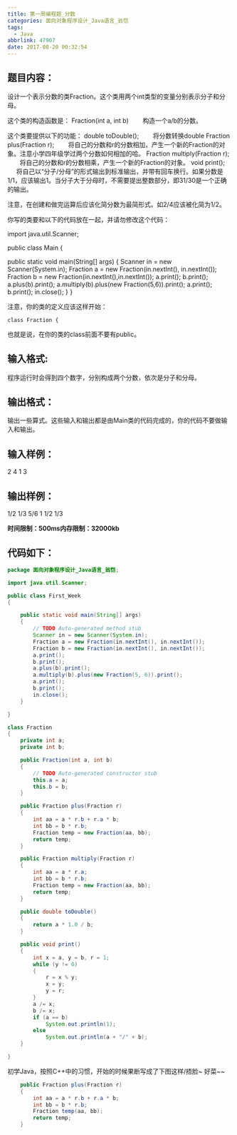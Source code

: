 ```yaml
---
title: 第一周编程题_分数
categories: 面向对象程序设计_Java语言_翁恺
tags:
  - Java
abbrlink: 47907
date: 2017-08-20 00:32:54
---
```

## 题目内容：
设计一个表示分数的类Fraction。这个类用两个int类型的变量分别表示分子和分母。

这个类的构造函数是：
Fraction(int a, int b)
&#160; &#160; &#160; &#160;构造一个a/b的分数。

这个类要提供以下的功能：
double toDouble();
&#160; &#160; &#160; &#160;将分数转换double
Fraction plus(Fraction r);
&#160; &#160; &#160; &#160;将自己的分数和r的分数相加，产生一个新的Fraction的对象。注意小学四年级学过两个分数如何相加的哈。
Fraction multiply(Fraction r);
&#160; &#160; &#160; &#160;将自己的分数和r的分数相乘，产生一个新的Fraction的对象。
void print();
&#160; &#160; &#160; &#160;将自己以“分子/分母”的形式输出到标准输出，并带有回车换行。如果分数是1/1，应该输出1。当分子大于分母时，不需要提出整数部分，即31/30是一个正确的输出。

注意，在创建和做完运算后应该化简分数为最简形式。如2/4应该被化简为1/2。

你写的类要和以下的代码放在一起，并请勿修改这个代码：
<div class="note warnging"><p>
import java.util.Scanner;

public class Main {

public static void main(String[] args) {
Scanner in = new Scanner(System.in);
Fraction a = new Fraction(in.nextInt(), in.nextInt());
Fraction b = new Fraction(in.nextInt(),in.nextInt());
a.print();
b.print();
a.plus(b).print();
a.multiply(b).plus(new Fraction(5,6)).print();
a.print();
b.print();
in.close();
}
}
</p></div>

注意，你的类的定义应该这样开始：

`class Fraction {`

也就是说，在你的类的class前面不要有public。

## 输入格式:
程序运行时会得到四个数字，分别构成两个分数，依次是分子和分母。

## 输出格式：
输出一些算式。这些输入和输出都是由Main类的代码完成的，你的代码不要做输入和输出。

## 输入样例：
<div class="note default no-icon"><p>2 4 1 3
</p></div>

## 输出样例：
<div class="note default no-icon"><p>1/2
1/3
5/6
1
1/2
1/3
</p></div>

**时间限制：500ms内存限制：32000kb**

## 代码如下：
```Java
package 面向对象程序设计_Java语言_翁恺;

import java.util.Scanner;

public class First_Week
{

	public static void main(String[] args)
	{
		// TODO Auto-generated method stub
		Scanner in = new Scanner(System.in);
		Fraction a = new Fraction(in.nextInt(), in.nextInt());
		Fraction b = new Fraction(in.nextInt(), in.nextInt());
		a.print();
		b.print();
		a.plus(b).print();
		a.multiply(b).plus(new Fraction(5, 6)).print();
		a.print();
		b.print();
		in.close();
	}

}

class Fraction
{
	private int a;
	private int b;

	public Fraction(int a, int b)
	{
		// TODO Auto-generated constructor stub
		this.a = a;
		this.b = b;
	}

	public Fraction plus(Fraction r)
	{
		int aa = a * r.b + r.a * b;
		int bb = b * r.b;
		Fraction temp = new Fraction(aa, bb);
		return temp;
	}

	public Fraction multiply(Fraction r)
	{
		int aa = a * r.a;
		int bb = b * r.b;
		Fraction temp = new Fraction(aa, bb);
		return temp;
	}

	public double toDouble()
	{
		return a * 1.0 / b;
	}

	public void print()
	{
		int x = a, y = b, r = 1;
		while (y != 0)
		{
			r = x % y;
			x = y;
			y = r;
		}
		a /= x;
		b /= x;
		if (a == b)
			System.out.println(1);
		else
			System.out.println(a + "/" + b);
	}

}
```

初学Java，按照C++中的习惯，开始的时候果断写成了下图这样/捂脸~
好菜~~
```Java
	public Fraction plus(Fraction r)
	{
		int aa = a * r.b + r.a * b;
		int bb = b * r.b;
		Fraction temp(aa, bb);
		return temp;
	}
```